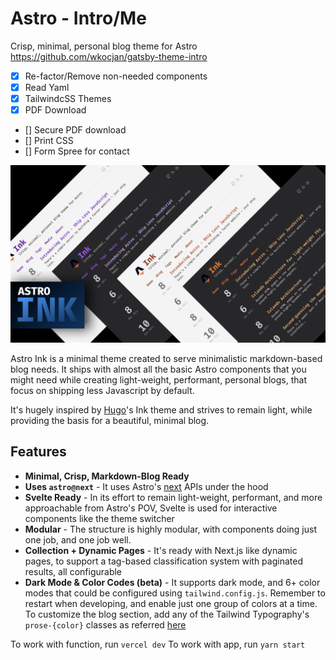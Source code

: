 # Astro - Intro/Me
Crisp, minimal, personal blog theme for Astro
https://github.com/wkocjan/gatsby-theme-intro
- [x] Re-factor/Remove non-needed components
- [x] Read Yaml
- [x] TailwindcSS Themes
- [x] PDF Download
- [] Secure PDF download
- [] Print CSS
- [] Form Spree for contact
<img src="./public/astro-banner.png" alt="Astro Banner" />


Astro Ink is a minimal theme created to serve minimalistic markdown-based blog needs. It ships with almost all the basic Astro components that you might need while creating light-weight, performant, personal blogs, that focus on shipping less Javascript by default.

It's hugely inspired by [Hugo](https://github.com/knadh/hugo-ink)'s Ink theme and strives to remain light, while providing the basis for a beautiful, minimal blog.

## Features
- __Minimal, Crisp, Markdown-Blog Ready__
- __Uses `astro@next`__ - It uses Astro's [next](https://next.docs.astro.build/getting-started) APIs under the hood
- __Svelte Ready__ - In its effort to remain light-weight, performant, and more approachable from Astro's POV, Svelte is used for interactive components like the theme switcher
- __Modular__ - The structure is highly modular, with components doing just one job, and one job well.
- __Collection + Dynamic Pages__ - It's ready with Next.js like dynamic pages, to support a tag-based classification system with paginated results, all configurable
- __Dark Mode & Color Codes (beta)__ - It supports dark mode, and 6+ color modes that could be configured using `tailwind.config.js`. Remember to restart when developing, and enable just one group of colors at a time. To customize the blog section, add any of the Tailwind Typography's `prose-{color}` classes as referred [here](./src/components/Prose.astro)

To work with function, run `vercel dev`
To work with app, run `yarn start`
